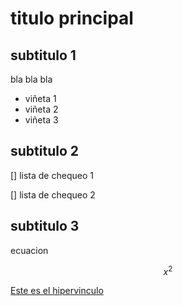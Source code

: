 # titulo principal

## subtitulo 1

bla bla bla

* viñeta 1
* viñeta 2
* viñeta 3

## subtitulo 2

[] lista de chequeo 1

[] lista de chequeo 2

## subtitulo 3

ecuacion

$$x^2$$

[Este es el hipervinculo](https://jdvelasq.github.io/courses/notebooks/pandas/1-01-operaciones-basicas-con-pandas.html)
